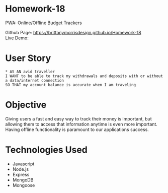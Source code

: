 # Homework-18
PWA: Online/Offline Budget Trackers

Github Page: https://brittanymorrisdesign.github.io/Homework-18 </br>
Live Demo: 

# User Story
```
* AS AN avid traveller
I WANT to be able to track my withdrawals and deposits with or without a data/internet connection
SO THAT my account balance is accurate when I am traveling
```

# Objective
Giving users a fast and easy way to track their money is important, but allowing them to access that information anytime is even more important. Having offline functionality is paramount to our applications success.

# Technologies Used
* Javascript
* Node.js
* Express
* MongoDB
* Mongoose
